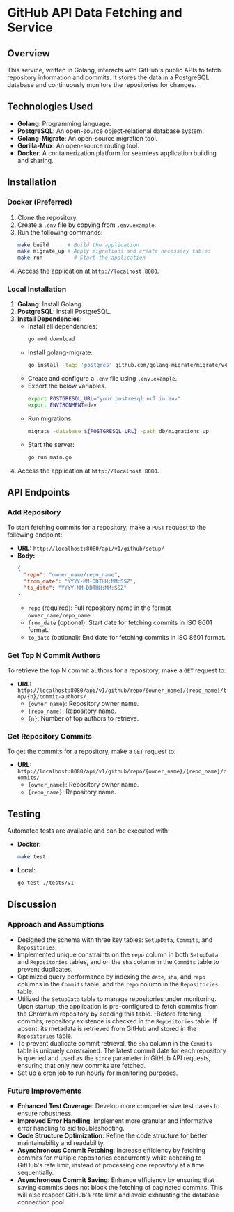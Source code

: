 # GitHub API Data Fetching and Service

## Overview
This service, written in Golang, interacts with GitHub's public APIs to fetch repository information and commits. It stores the data in a PostgreSQL database and continuously monitors the repositories for changes.

## Technologies Used
- **Golang**: Programming language.
- **PostgreSQL**: An open-source object-relational database system.
- **Golang-Migrate**: An open-source migration tool.
- **Gorilla-Mux**: An open-source routing tool.
- **Docker**: A containerization platform for seamless application building and sharing.

## Installation

### Docker (Preferred)
1. Clone the repository.
2. Create a `.env` file by copying from `.env.example`.
3. Run the following commands:
   ```bash
   make build      # Build the application
   make migrate_up # Apply migrations and create necessary tables
   make run          # Start the application
   ```
4. Access the application at `http://localhost:8080`.

### Local Installation
1. **Golang**: Install Golang. 
2. **PostgreSQL**: Install PostgreSQL. 
3. **Install Dependencies**:
   - Install all dependencies:
     ```bash
     go mod download
     ```
   - Install golang-migrate:
     ```bash
     go install -tags 'postgres' github.com/golang-migrate/migrate/v4/cmd/migrate@latest
     ```
   - Create and configure a `.env` file using `.env.example`.
   - Export the below variables.
      ```bash
      export POSTGRESQL_URL="your postresql url in env"
      export ENVIRONMENT=dev
      ```
   - Run migrations:
     ```bash
     migrate -database ${POSTGRESQL_URL} -path db/migrations up
     ```
   - Start the server:
     ```bash
     go run main.go
     ```
4. Access the application at `http://localhost:8080`.

## API Endpoints

### Add Repository

To start fetching commits for a repository, make a `POST` request to the following endpoint:

- **URL:** `http://localhost:8080/api/v1/github/setup/`
- **Body:**
  ```json
  {
    "repo": "owner_name/repo_name",
    "from_date": "YYYY-MM-DDTHH:MM:SSZ",
    "to_date": "YYYY-MM-DDTHH:MM:SSZ"
  }
  ```
  - `repo` (required): Full repository name in the format `owner_name/repo_name`.
  - `from_date` (optional): Start date for fetching commits in ISO 8601 format.
  - `to_date` (optional): End date for fetching commits in ISO 8601 format.

### Get Top N Commit Authors

To retrieve the top N commit authors for a repository, make a `GET` request to:

- **URL:** `http://localhost:8080/api/v1/github/repo/{owner_name}/{repo_name}/top/{n}/commit-authors/`
  - `{owner_name}`: Repository owner name.
  - `{repo_name}`: Repository name.
  - `{n}`: Number of top authors to retrieve.

### Get Repository Commits

To get the commits for a repository, make a `GET` request to:

- **URL:** `http://localhost:8080/api/v1/github/repo/{owner_name}/{repo_name}/commits/`
  - `{owner_name}`: Repository owner name.
  - `{repo_name}`: Repository name.


## Testing

Automated tests are available and can be executed with:

- **Docker**:
  ```bash
  make test
  ```
- **Local**:
  ```bash
  go test ./tests/v1 
  ```

## Discussion

### Approach and Assumptions
  - Designed the schema with three key tables: `SetupData`, `Commits`, and `Repositories`.
  - Implemented unique constraints on the `repo` column in both `SetupData` and `Repositories` tables, and on the `sha` column in the `Commits` table to prevent duplicates.
  - Optimized query performance by indexing the `date`, `sha`, and `repo` columns in the `Commits` table, and the `repo` column in the `Repositories` table.
  - Utilized the `SetupData` table to manage repositories under monitoring. Upon startup, the application is pre-configured to fetch commits from the Chromium repository by seeding this table.
  -Before fetching commits, repository existence is checked in the `Repositories` table. If absent, its metadata is retrieved from GitHub and stored in the `Repositories` table.
  - To prevent duplicate commit retrieval, the `sha` column in the `Commits` table is uniquely constrained. The latest commit date for each repository is queried and used as the `since` parameter in GitHub API requests, ensuring that only new commits are fetched.
  - Set up a cron job to run hourly for monitoring purposes.

### Future Improvements
- **Enhanced Test Coverage**: Develop more comprehensive test cases to ensure robustness.
- **Improved Error Handling**: Implement more granular and informative error handling to aid troubleshooting.
- **Code Structure Optimization**: Refine the code structure for better maintainability and readability.
- **Asynchronous Commit Fetching**: Increase efficiency by fetching commits for multiple repositories concurrently while adhering to GitHub's rate limit, instead of processing one repository at a time sequentially.
- **Asynchronous Commit Saving**: Enhance efficiency by ensuring that saving commits does not block the fetching of paginated commits. This will also respect GitHub's rate limit and avoid exhausting the database connection pool.


